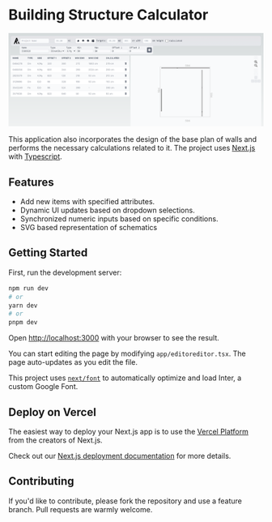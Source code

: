 # Building Structure Calculator

![Building Structure Calculator](./public/screenshot4.png)

This application also incorporates the design of the base plan of walls and performs the necessary calculations related to it. 
The project uses [Next.js](https://nextjs.org/) with [Typescript](https://www.typescriptlang.org/).

## Features

- Add new items with specified attributes.
- Dynamic UI updates based on dropdown selections.
- Synchronized numeric inputs based on specific conditions.
- SVG based representation of schematics

## Getting Started

First, run the development server:

```bash
npm run dev
# or
yarn dev
# or
pnpm dev
```

Open [http://localhost:3000](http://localhost:3000) with your browser to see the result.

You can start editing the page by modifying `app/editoreditor.tsx`. The page auto-updates as you edit the file.

This project uses [`next/font`](https://nextjs.org/docs/basic-features/font-optimization) to automatically optimize and load Inter, a custom Google Font.


## Deploy on Vercel

The easiest way to deploy your Next.js app is to use the [Vercel Platform](https://vercel.com/new?utm_medium=default-template&filter=next.js&utm_source=create-next-app&utm_campaign=create-next-app-readme) from the creators of Next.js.

Check out our [Next.js deployment documentation](https://nextjs.org/docs/deployment) for more details.

## Contributing

If you'd like to contribute, please fork the repository and use a feature branch. Pull requests are warmly welcome.
